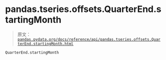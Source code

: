 # pandas.tseries.offsets.QuarterEnd.startingMonth

> 原文：[`pandas.pydata.org/docs/reference/api/pandas.tseries.offsets.QuarterEnd.startingMonth.html`](https://pandas.pydata.org/docs/reference/api/pandas.tseries.offsets.QuarterEnd.startingMonth.html)

```py
QuarterEnd.startingMonth
```

